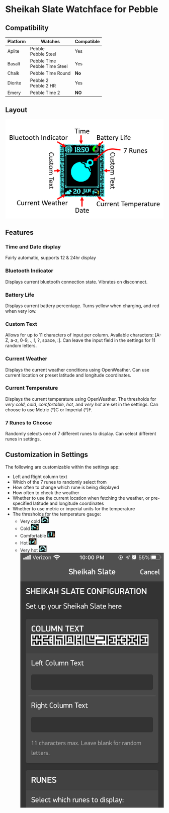 # Sheikah Slate Watchface for Pebble
## Compatibility
| Platform   | Watches  |Compatible|
| ---------- | -------- |----------|
| Aplite     | Pebble<br>Pebble Steel|Yes|
| Basalt     | Pebble Time<br>Pebble Time Steel|Yes|
| Chalk      | Pebble Time Round|**No**|
| Diorite    | Pebble 2<br>Pebble 2 HR|Yes|
| Emery      | Pebble Time 2|**NO**|
## Layout
![Watchface Layout](readme_resources/Layout.png "Watchface Layout")
## Features
### Time and Date display
Fairly automatic, supports 12 & 24hr display
### Bluetooth Indicator
Displays current bluetooth connection state. Vibrates on disconnect.
### Battery Life
Displays current battery percentage. Turns yellow when charging, and red when very low.
### Custom Text
Allows for up to 11 characters of input per column. Available characters: [A-Z, a-z, 0-9, ., !, ?, space, :].
Can leave the input field in the settings for 11 random letters.
### Current Weather
Displays the current weather conditions using OpenWeather. Can use current location or preset latitude and longitude coordinates.
### Current Temperature
Displays the current temperature using OpenWeather. The thresholds for *very cold*, *cold*, *comfortable*, *hot*, and *very hot* are set in the settings.
Can choose to use Metric (&deg;)C or Imperial (&deg;)F.
### 7 Runes to Choose
Randomly selects one of 7 different runes to display. Can select different runes in settings.
## Customization in Settings
The following are customizable within the settings app:
* Left and Right column text
* Which of the 7 runes to randomly select from
* How often to change which rune is being displayed
* How often to check the weather
* Whether to use the current location when fetching the weather, or pre-specified latitude and longitude coordinates
* Whether to use metric or imperial units for the temperature
* The thresholds for the temperature gauge:
  * Very cold ![very cold](readme_resources/coldest.png "Very Cold")
  * Cold ![cold](readme_resources/cold.png "Cold")
  * Comfortable ![comfortable](readme_resources/comfortable.png "Comfortable")
  * Hot ![hot](readme_resources/hot.png "Hot")
  * Very hot ![very hot](readme_resources/coldest.png "Very Hot")
![Settings](readme_resources/Settings.png "Settings")
